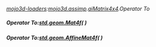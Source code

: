 _[mojo3d-loaders](../../modules/mojo3d-loaders/mojo3d-loaders-module.md):[mojo3d.assimp](../../modules/mojo3d/mojo3d-assimp.md).[aiMatrix4x4](../../modules/mojo3d/mojo3d-assimp-aimatrix4x4_ext.md).Operator To_
##### Operator To:[std.geom.Mat4f](../../modules/std/std-geom-mat4f.md)(  )
##### Operator To:[std.geom.AffineMat4f](../../modules/std/std-geom-affinemat4f.md)(  )
